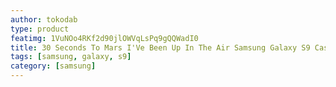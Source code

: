 ```yaml
---
author: tokodab
type: product
featimg: 1VuNOo4RKf2d90jlOWVqLsPq9gQQWadI0
title: 30 Seconds To Mars I'Ve Been Up In The Air Samsung Galaxy S9 Case
tags: [samsung, galaxy, s9]
category: [samsung]
---
```

